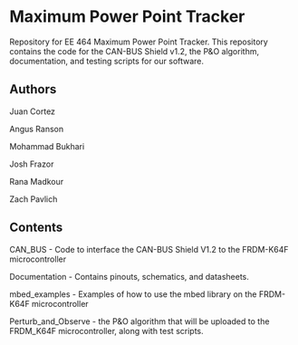 # Maximum Power Point Tracker
Repository for EE 464 Maximum Power Point Tracker. This repository contains the code for the CAN-BUS Shield v1.2, the P&O algorithm, documentation, and testing scripts for our software. 

## Authors
Juan Cortez

Angus Ranson

Mohammad Bukhari

Josh Frazor

Rana Madkour

Zach Pavlich

## Contents
CAN_BUS - Code to interface the CAN-BUS Shield V1.2 to the FRDM-K64F microcontroller

Documentation - Contains pinouts, schematics, and datasheets.

mbed_examples - Examples of how to use the mbed library on the FRDM-K64F microcontroller

Perturb_and_Observe - the P&O algorithm that will be uploaded to the FRDM_K64F microcontroller, along with test scripts. 
